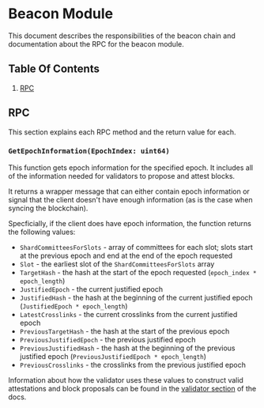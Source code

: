 # Beacon Module

This document describes the responsibilities of the beacon chain and documentation about the RPC for the beacon module.

## Table Of Contents

1. [RPC](#rpc)

## RPC

This section explains each RPC method and the return value for each.

### `GetEpochInformation(EpochIndex: uint64)`

This function gets epoch information for the specified epoch. It includes all of the information needed for validators to propose and attest blocks.

It returns a wrapper message that can either contain epoch information or signal that the client doesn't have enough information (as is the case when syncing the blockchain).

Specficially, if the client does have epoch information, the function returns the following values:

- `ShardCommitteesForSlots` - array of committees for each slot; slots start at the previous epoch and end at the end of the epoch requested
- `Slot` - the earliest slot of the `ShardCommitteesForSlots` array
- `TargetHash` - the hash at the start of the epoch requested (`epoch_index * epoch_length`)
- `JustifiedEpoch` - the current justified epoch
- `JustifiedHash` - the hash at the beginning of the current justified epoch (`JustifiedEpoch * epoch_length`)
- `LatestCrosslinks` - the current crosslinks from the current justified epoch
- `PreviousTargetHash` - the hash at the start of the previous epoch
- `PreviousJustifiedEpoch` - the previous justified epoch
- `PreviousJustifiedHash` - the hash at the beginning of the previous justified epoch (`PreviousJustifiedEpoch * epoch_length`)
- `PreviousCrosslinks` - the crosslinks from the previous justified epoch

Information about how the validator uses these values to construct valid attestations and block proposals can be found in the [validator section](validator.md) of the docs.